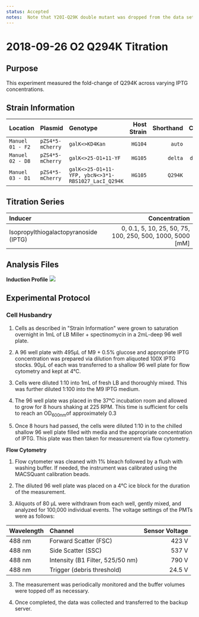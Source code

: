 ```yaml
---
status: Accepted
notes:  Note that Y20I-Q29K double mutant was dropped from the data set as sequencing revealed it was WT LacI.
---
```


# 2018-09-26 O2 Q294K Titration

## Purpose
This experiment measured the fold-change of Q294K across varying IPTG concentrations.

## Strain Information

| Location | Plasmid | Genotype | Host Strain | Shorthand | Class |
| :------- | :------ | :------- | ----------: | --------: | -----:| 
| `Manuel 01 - F2` | `pZS4*5-mCherry` |  `galK<>KD4Kan` | `HG104` | `auto` | `auto`|
| `Manuel 02 - D8` | `pZS4*5-mCherry` | `galK<>25-O1+11-YF` | `HG105` | `delta`| `delta`|
| `Manuel 03 - D1` | `pZS4*5-mCherry` | `galK<>25-O1+11-YFP, ybcN<>3*1-RBS1027_LacI_Q294K` | `HG105` | `Q294K` | `IND`|

## Titration Series
| Inducer | Concentration |
| :------ | ------------: |
| Isopropylthiogalactopyranoside (IPTG) | 0, 0.1, 5, 10, 25, 50, 75, 100, 250, 500, 1000, 5000  [mM] |

## Analysis Files

**Induction Profile**
![](output/20180924_r1_IND_fold_change_curve.png)

## Experimental Protocol

### Cell Husbandry

1. Cells as described in "Strain Information" were grown to saturation overnight in 1mL of LB Miller + spectinomycin in a 2mL-deep 96 well plate.

2. A 96 well plate with 495µL of M9 + 0.5% glucose and appropriate IPTG concentration was prepared via dilution from aliquoted 100X IPTG stocks. 90µL of each  was transferred to a shallow 96 well plate for flow cytometry and kept at 4°C.

3. Cells were diluted 1:10 into 1mL of fresh LB and thoroughly mixed. This was further diluted 1:100 into the M9 IPTG medium.

4. The 96 well plate was placed in the 37°C incubation room and allowed to grow for 8 hours shaking at 225 RPM. This time is sufficient for cells to reach an  OD<sub>600nm</sub>of approximately 0.3

5.  Once 8 hours had passed, the cells were diluted 1:10 in to the chilled shallow 96 well plate filled with media and the appropriate concentration of IPTG. This plate was then taken for measurement via flow cytometry.


**Flow Cytometry**
1. Flow cytometer was cleaned with 1% bleach followed by a flush with washing buffer. If needed, the instrument was calibrated using the MACSQuant calibration beads.
 
2. The diluted 96 well plate was placed on a 4°C ice block for the duration of the measurement. 

2. Aliquots of 80 µL were withdrawn from each well, gently mixed, and analyzed for 100,000
individual events. The voltage settings of the PMTs were as follows:

| Wavelength | Channel | Sensor Voltage|
|:---|:---|---:|
| 488 nm | Forward Scatter (FSC) | 423 V|
| 488 nm   | Side Scatter (SSC) | 537 V|
| 488 nm | Intensity (B1 Filter, 525/50 nm) | 790 V|
| 488 nm | Trigger (debris threshold) | 24.5 V|

3. The measurement was periodically monitored and the buffer volumes were topped
off as necessary.

4. Once completed, the data was collected and transferred to the backup server.
